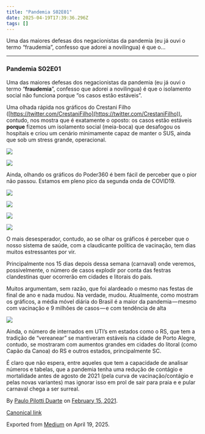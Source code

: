 ```yaml
---
title: "Pandemia S02E01"
date: 2025-04-19T17:39:36.296Z
tags: []
---
```


Uma das maiores defesas dos negacionistas da pandemia (eu já ouvi o termo “fraudemia”, confesso que adorei a novilingua) é que o…

* * *

### Pandemia S02E01

Uma das maiores defesas dos negacionistas da pandemia (eu já ouvi o termo “**fraudemia**”, confesso que adorei a novilingua) é que o isolamento social não funciona porque “os casos estão estáveis”.

Uma olhada rápida nos gráficos do Crestani Filho ([https://twitter.com/CrestaniFilho](https://twitter.com/CrestaniFilho)), contudo, nos mostra que é exatamente o oposto: os casos estão estáveis **porque** fizemos um isolamento social (meia-boca) que desafogou os hospitais e criou um cenário minimamente capaz de manter o SUS, ainda que sob um stress grande, operacional.

![](https://cdn-images-1.medium.com/max/800/0*irBNiz3bUDiZVMZD)

![](https://cdn-images-1.medium.com/max/800/0*dlEtmdiJAHLlCPn7)

Ainda, olhando os gráficos do Poder360 é bem fácil de perceber que o pior não passou. Estamos em pleno pico da segunda onda de COVID19.

![](https://cdn-images-1.medium.com/max/800/1*L1iIGzWZDWY__WbYC9rmNw.jpeg)

![](https://cdn-images-1.medium.com/max/600/1*9bZP6IOTzOg0QrmVqEeb8g.jpeg)

![](https://cdn-images-1.medium.com/max/800/1*hgCv7O4VbV1c9fz5JD5wJw.jpeg)

![](https://cdn-images-1.medium.com/max/600/1*noEMvU_xu7arnlPVIgd6ew.jpeg)

O mais desesperador, contudo, ao se olhar os gráficos é perceber que o nosso sistema de saúde, com a claudicante política de vacinação, tem dias muitos estressantes por vir.

Principalmente nos 15 dias depois dessa semana (carnaval) onde veremos, possivelmente, o número de casos explodir por conta das festras clandestinas quer ocorrerão em cidades e litorais do país.

Muitos argumentam, sem razão, que foi alardeado o mesmo nas festas de final de ano e nada mudou. Na verdade, mudou. Atualmente, como mostram os gráficos, a média móvel diária do Brasil é a maior da pandemia — mesmo com vacinação e 9 milhões de casos — e com tendência de alta

![](https://cdn-images-1.medium.com/max/800/0*FBq80sTiyPr2bgDd)

Ainda, o número de internados em UTI’s em estados como o RS, que tem a tradição de “vereanear” se mantiveram estáveis na cidade de Porto Alegre, contudo, se mostraram com aumentos grandes em cidades do litoral (como Capão da Canoa) do RS e outros estados, principalmente SC.

É claro que não espera, entre aqueles que tem a capacidade de analisar números e tabelas, que a pandemia tenha uma redução de contágio e mortalidade antes de agosto de 2021 (pela curva de vacinação/contágio e pelas novas variantes) mas ignorar isso em prol de sair para praia e e pular carnaval chega a ser surreal.

By [Paulo Pilotti Duarte](https://medium.com/@paulopilotti) on [February 15, 2021](https://medium.com/p/f79087533bb2).

[Canonical link](https://medium.com/@paulopilotti/pandemia-s02e01-f79087533bb2)

Exported from [Medium](https://medium.com) on April 19, 2025.